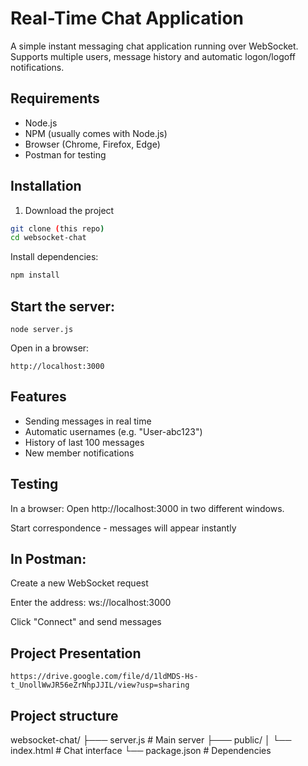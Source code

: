 # Real-Time Chat Application

A simple instant messaging chat application running over WebSocket. Supports multiple users, message history and automatic logon/logoff notifications.

## Requirements
- Node.js
- NPM (usually comes with Node.js)
- Browser (Chrome, Firefox, Edge)
- Postman for testing

## Installation
1. Download the project
```bash 
git clone (this repo)
cd websocket-chat 
```

Install dependencies:
```bash
npm install 
```


## Start the server:
```
node server.js
```

Open in a browser:
```
http://localhost:3000
```

## Features
- Sending messages in real time
- Automatic usernames (e.g. "User-abc123")
- History of last 100 messages
- New member notifications

## Testing
In a browser:
Open http://localhost:3000 in two different windows.

Start correspondence - messages will appear instantly

## In Postman:
Create a new WebSocket request

Enter the address: ws://localhost:3000

Click "Connect" and send messages

## Project Presentation
```
https://drive.google.com/file/d/1ldMDS-Hs-t_UnollWwJR56eZrNhpJJIL/view?usp=sharing
```

## Project structure
websocket-chat/
├─── server.js # Main server
├─── public/
│ └── index.html # Chat interface
└── package.json # Dependencies
